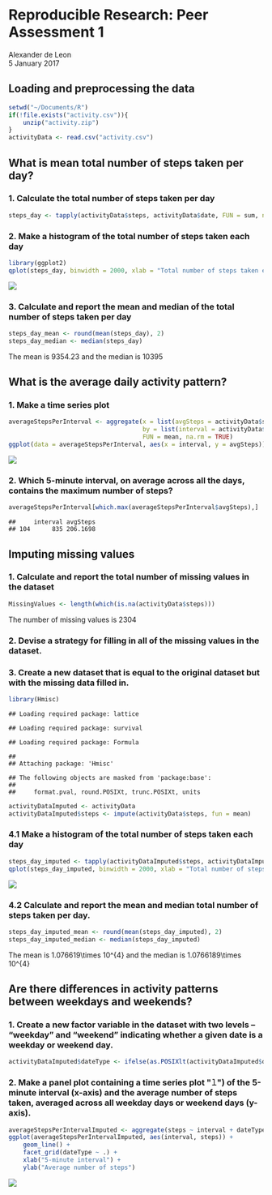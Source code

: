 # Reproducible Research: Peer Assessment 1
Alexander de Leon  
5 January 2017  

## Loading and preprocessing the data


```r
setwd("~/Documents/R")
if(!file.exists("activity.csv")){
    unzip("activity.zip")
}
activityData <- read.csv("activity.csv")
```

## What is mean total number of steps taken per day?

### 1. Calculate the total number of steps taken per day

```r
steps_day <- tapply(activityData$steps, activityData$date, FUN = sum, na.rm = TRUE)
```

### 2. Make a histogram of the total number of steps taken each day

```r
library(ggplot2)
qplot(steps_day, binwidth = 2000, xlab = "Total number of steps taken each day")
```

![](PA1_template_files/figure-html/unnamed-chunk-3-1.png)<!-- -->

### 3. Calculate and report the mean and median of the total number of steps taken per day

```r
steps_day_mean <- round(mean(steps_day), 2)
steps_day_median <- median(steps_day)
```

The mean is 9354.23 and the median is 10395

## What is the average daily activity pattern?

### 1. Make a time series plot

```r
averageStepsPerInterval <- aggregate(x = list(avgSteps = activityData$steps), 
                                     by = list(interval = activityData$interval),
                                     FUN = mean, na.rm = TRUE)
ggplot(data = averageStepsPerInterval, aes(x = interval, y = avgSteps)) + geom_line() + xlab("5-minute interval") + ylab("Average number of steps taken") 
```

![](PA1_template_files/figure-html/unnamed-chunk-5-1.png)<!-- -->

### 2. Which 5-minute interval, on average across all the days, contains the maximum number of steps?

```r
averageStepsPerInterval[which.max(averageStepsPerInterval$avgSteps),]
```

```
##     interval avgSteps
## 104      835 206.1698
```

## Imputing missing values

### 1. Calculate and report the total number of missing values in the dataset

```r
MissingValues <- length(which(is.na(activityData$steps)))
```

The number of missing values is 2304

### 2. Devise a strategy for filling in all of the missing values in the dataset.
### 3. Create a new dataset that is equal to the original dataset but with the missing data filled in.

```r
library(Hmisc)
```

```
## Loading required package: lattice
```

```
## Loading required package: survival
```

```
## Loading required package: Formula
```

```
## 
## Attaching package: 'Hmisc'
```

```
## The following objects are masked from 'package:base':
## 
##     format.pval, round.POSIXt, trunc.POSIXt, units
```

```r
activityDataImputed <- activityData
activityDataImputed$steps <- impute(activityData$steps, fun = mean)
```

### 4.1 Make a histogram of the total number of steps taken each day

```r
steps_day_imputed <- tapply(activityDataImputed$steps, activityDataImputed$date, FUN = sum)
qplot(steps_day_imputed, binwidth = 2000, xlab = "Total number of steps taken each day (Imputed)")
```

![](PA1_template_files/figure-html/unnamed-chunk-9-1.png)<!-- -->

### 4.2 Calculate and report the mean and median total number of steps taken per day.

```r
steps_day_imputed_mean <- round(mean(steps_day_imputed), 2)
steps_day_imputed_median <- median(steps_day_imputed)
```

The mean is 1.076619\times 10^{4} and the median is 1.0766189\times 10^{4}

## Are there differences in activity patterns between weekdays and weekends?

### 1. Create a new factor variable in the dataset with two levels – “weekday” and “weekend” indicating whether a given date is a weekday or weekend day.

```r
activityDataImputed$dateType <- ifelse(as.POSIXlt(activityDataImputed$date)$wday %in% c(0,6), 'weekend', 'weekday')
```

### 2. Make a panel plot containing a time series plot "𝚕") of the 5-minute interval (x-axis) and the average number of steps taken, averaged across all weekday days or weekend days (y-axis).

```r
averageStepsPerIntervalImputed <- aggregate(steps ~ interval + dateType, data = activityDataImputed, FUN = mean)
ggplot(averageStepsPerIntervalImputed, aes(interval, steps)) + 
    geom_line() + 
    facet_grid(dateType ~ .) +
    xlab("5-minute interval") + 
    ylab("Average number of steps")
```

![](PA1_template_files/figure-html/unnamed-chunk-12-1.png)<!-- -->









